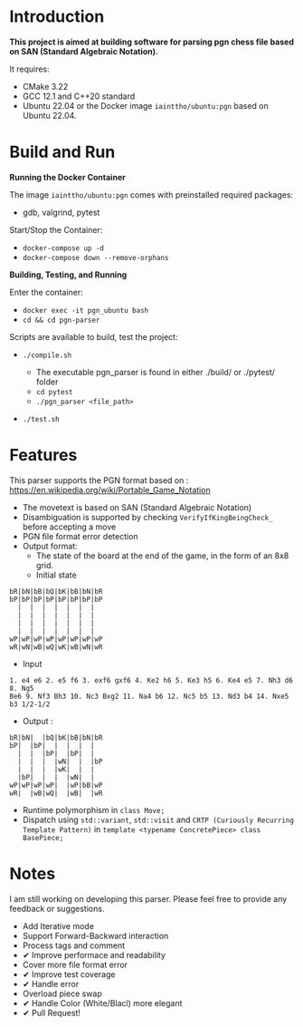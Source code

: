 # Introduction

**This project is aimed at building software for parsing pgn chess file based on SAN (Standard Algebraic Notation).**

It requires:

- CMake 3.22
- GCC 12.1 and C++20 standard
- Ubuntu 22.04 or the Docker image `iainttho/ubuntu:pgn` based on Ubuntu 22.04.

# Build and Run

**Running the Docker Container**

The image `iainttho/ubuntu:pgn` comes with preinstalled required packages:
- gdb, valgrind, pytest

Start/Stop the Container:
- `docker-compose up -d`
- `docker-compose down --remove-orphans`

**Building, Testing, and Running**

Enter the container:

- `docker exec -it pgn_ubuntu bash`
- `cd && cd pgn-parser`
  
Scripts are available to build, test the project:

- `./compile.sh`
    - The executable pgn_parser is found in either ./build/ or ./pytest/ folder
    - `cd pytest`
    - `./pgn_parser <file_path>`

- `./test.sh`

# Features
This parser supports the PGN format based on : <br> https://en.wikipedia.org/wiki/Portable_Game_Notation

- The movetext is based on SAN (Standard Algebraic Notation)
- Disambiguation is supported by checking `VerifyIfKingBeingCheck_` before accepting a move
- PGN file format error detection
- Output format:
  - The state of the board at the end of the game, in the form of an 8x8 grid.
  - Initial state  
```
bR|bN|bB|bQ|bK|bB|bN|bR
bP|bP|bP|bP|bP|bP|bP|bP
  |  |  |  |  |  |  |  
  |  |  |  |  |  |  |  
  |  |  |  |  |  |  |  
  |  |  |  |  |  |  |  
wP|wP|wP|wP|wP|wP|wP|wP
wR|wN|wB|wQ|wK|wB|wN|wR
```

  - Input
```
1. e4 e6 2. e5 f6 3. exf6 gxf6 4. Ke2 h6 5. Ke3 h5 6. Ke4 e5 7. Nh3 d6 8. Ng5
Be6 9. Nf3 Bh3 10. Nc3 Bxg2 11. Na4 b6 12. Nc5 b5 13. Nd3 b4 14. Nxe5 b3 1/2-1/2
```
   - Output :
```
bR|bN|  |bQ|bK|bB|bN|bR
bP|  |bP|  |  |  |  |  
  |  |  |bP|  |bP|  |  
  |  |  |  |wN|  |  |bP
  |  |  |  |wK|  |  |  
  |bP|  |  |  |wN|  |  
wP|wP|wP|wP|  |wP|bB|wP
wR|  |wB|wQ|  |wB|  |wR
```

-   Runtime polymorphism in `class Move;`
-   Dispatch using `std::variant`, `std::visit` and `CRTP (Curiously Recurring Template Pattern)` in `template <typename ConcretePiece> class BasePiece;`

# Notes
I am still working on developing this parser. Please feel free to provide any feedback or suggestions.

-   Add Iterative mode
-   Support Forward-Backward interaction
-   Process tags and comment
-   ✔ Improve performace and readability
-   Cover more file format error
-   ✔ Improve test coverage
-   ✔ Handle error
-   Overload piece swap
-   ✔ Handle Color (White/Blacl) more elegant
-   ✔ Pull Request!

